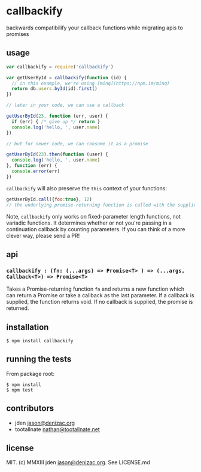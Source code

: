 # callbackify
backwards compatibilify your callback functions while migrating apis to promises

## usage
```js
var callbackify = require('callbackify')

var getUserById = callbackify(function (id) {
  // in this example, we're using [minq](https://npm.im/minq)
  return db.users.byId(id).first()
})

// later in your code, we can use a callback

getUserById(23, function (err, user) {
  if (err) { /* give up */ return }
  console.log('hello, ', user.name)
})

// but for newer code, we can consume it as a promise

getUserById(23).then(function (user) {
  console.log('hello, ', user.name)
}, function (err) {
  console.error(err)
})

```
`callbackify` will also preserve the `this` context of your functions:
```js
getUserById.call({foo:true}, 12)
// the underlying promise-returning function is called with the supplied context argument
```

Note, `callbackify` only works on fixed-parameter length functions, not variadic functions. It determines whether or not you're passing in a continuation callback by counting parameters. If you can think of a more clever way, please send a PR!

## api

### `callbackify : (fn: (...args) => Promise<T> ) => (...args, Callback<T>) => Promise<T>`

Takes a Promise-returning function `fn` and returns a new function which can return a Promise or take a callback as the last parameter. If a callback is supplied, the function returns void. If no callback is supplied, the promise is returned.

## installation

    $ npm install callbackify


## running the tests

From package root:

    $ npm install
    $ npm test


## contributors

- jden <jason@denizac.org>
- tootallnate <nathan@tootallnate.net>


## license

MIT. (c) MMXIII jden <jason@denizac.org>. See LICENSE.md
